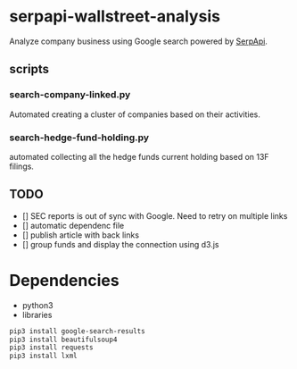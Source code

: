 # serpapi-wallstreet-analysis
Analyze company business using Google search powered by [SerpApi](http://serpapi.com).

## scripts
### search-company-linked.py
Automated creating a cluster of companies based on their activities.

### search-hedge-fund-holding.py
automated collecting all the hedge funds current holding based on 13F filings.

## TODO
 - [] SEC reports is out of sync with Google. Need to retry on multiple links
 - [] automatic dependenc file
 - [] publish article with back links
 - [] group funds and display the connection using d3.js

# Dependencies
- python3
- libraries
```bash
pip3 install google-search-results
pip3 install beautifulsoup4
pip3 install requests
pip3 install lxml
```